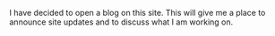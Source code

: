I have decided to open a blog on this site. This will give me a place
to announce site updates and to discuss what I am working on.
